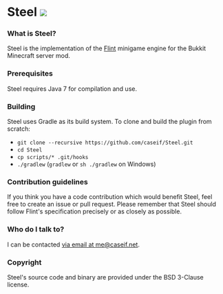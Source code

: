 # Steel [![](http://ci.caseif.net/job/Steel/branch/master/badge/icon)](http://ci.caseif.net/job/Steel/)

### What is Steel?

Steel is the implementation of the [Flint](https://github.com/caseif/Flint) minigame engine for the Bukkit Minecraft
server mod.

### Prerequisites

Steel requires Java 7 for compilation and use.

### Building

Steel uses Gradle as its build system. To clone and build the plugin from scratch:

- `git clone --recursive https://github.com/caseif/Steel.git`
- `cd Steel`
- `cp scripts/* .git/hooks`
- `./gradlew` (`gradlew` or `sh ./gradlew` on Windows)

### Contribution guidelines ###

If you think you have a code contribution which would benefit Steel, feel free to create an issue or pull request.
Please remember that Steel should follow Flint's specification precisely or as closely as possible.

### Who do I talk to? ###

I can be contacted [via email at me@caseif.net](mailto:me@caseif.net).

### Copyright ###

Steel's source code and binary are provided under the BSD 3-Clause license.
